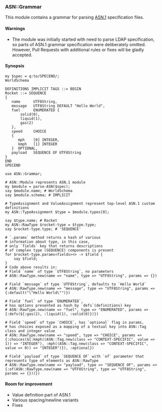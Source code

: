 ### ASN::Grammar

This module contains a grammar for parsing [ASN.1](https://en.wikipedia.org/wiki/Abstract_Syntax_Notation_One) specification files.

#### Warnings

* The module was initially started with need to parse LDAP specification, so parts of ASN.1 grammar specification were deliberately omitted. However, Pull Requests with additional rules or fixes will be gladly accepted.

#### Synopsis

```perl6
my $spec = q:to/SPECEND/;
WorldSchema

DEFINITIONS IMPLICIT TAGS ::= BEGIN
Rocket ::= SEQUENCE
{
   name      UTF8String,
   message   UTF8String DEFAULT "Hello World",
   fuel      ENUMERATED {
       solid(0),
       liquid(1),
       gas(2)
   },
   speed     CHOICE
   {
      mph    [0] INTEGER,
      kmph   [1] INTEGER
   }  OPTIONAL,
   payload   SEQUENCE OF UTF8String
}
END
SPECEND

use ASN::Grammar;

# ASN::Module represents ASN.1 module
my $module = parse-ASN($spec);
say $module.name; # WorldSchema
say $module.schema; # IMPLICIT

# TypeAssignment and ValueAssignment represent top-level ASN.1 custom definitions
my ASN::TypeAssignment $type = $module.types[0];

say $type.name; # Rocket
my ASN::RawType $rocket-type = $type.type;
say $rocket-type.type; # 'SEQUENCE'

# `.params` method returns a hash of various
# information about type, in this case,
# only `fields` key that returns descriptions
# of complex type (SEQUENCE) components is present
for $rocket-type.params<fields><> -> $field {
    say $field;
}
# Code above results in:
# Field `name` of type `UTF8String`, no parameters
# ASN::RawType.new(name => "name", type => "UTF8String", params => {})

# Field `message` of type `UTF8String`, defaults to `Hello World`
# ASN::RawType.new(name => "message", type => "UTF8String", params => {:default("\"Hello World\"")})

# Field `fuel` of type `ENUMERATED`,
# has options presented as hash by `defs`(definitions) key
# ASN::RawType.new(name => "fuel", type => "ENUMERATED", params => {:defs(${:gas(2), :liquid(1), :solid(0)})})

# Field `speed` of type `CHOICE`, has `optional` flag in params,
# has choices exposed as a mapping of a textual key into ASN::Tag class and integer value
# ASN::RawType.new(name => "speed", type => "CHOICE", params => {:choices(${:kmph((ASN::Tag.new(class => "CONTEXT-SPECIFIC", value => 1)) => "INTEGER"), :mph((ASN::Tag.new(class => "CONTEXT-SPECIFIC", value => 0)) => "INTEGER")}), :optional})

# Field `payload` of type `SEQUENCE OF` with `of` parameter that represents type of elements as ASN::RawType
# ASN::RawType.new(name => "payload", type => "SEQUENCE OF", params => {:of(ASN::RawType.new(name => "UTF8String", type => "UTF8String", params => {}))})

```

#### Room for improvement

* Value definition part of ASN.1
* Various spacing/newline variants
* Fixes